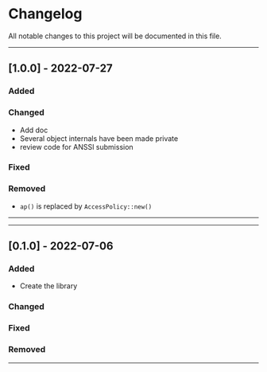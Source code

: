 # Changelog

All notable changes to this project will be documented in this file.

---
## [1.0.0] - 2022-07-27
### Added
### Changed
- Add doc
- Several object internals have been made private
- review code for ANSSI submission
### Fixed
### Removed
- `ap()` is replaced by `AccessPolicy::new()`
---

---
## [0.1.0] - 2022-07-06
### Added
- Create the library
### Changed
### Fixed
### Removed
---
